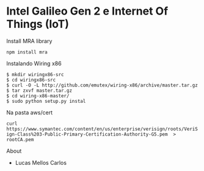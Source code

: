 # Intel Galileo Gen 2 e Internet Of Things (IoT)

Install MRA library

```npm install mra ```

Instalando Wiring x86

```
$ mkdir wiringx86-src
$ cd wiringx86-src
$ curl -O -L http://github.com/emutex/wiring-x86/archive/master.tar.gz
$ tar zxvf master.tar.gz
$ cd wiring-x86-master/
$ sudo python setup.py instal
```

Na pasta aws/cert

```curl https://www.symantec.com/content/en/us/enterprise/verisign/roots/VeriSign-Class%203-Public-Primary-Certification-Authority-G5.pem  > rootCA.pem```

About 
- Lucas Mellos Carlos